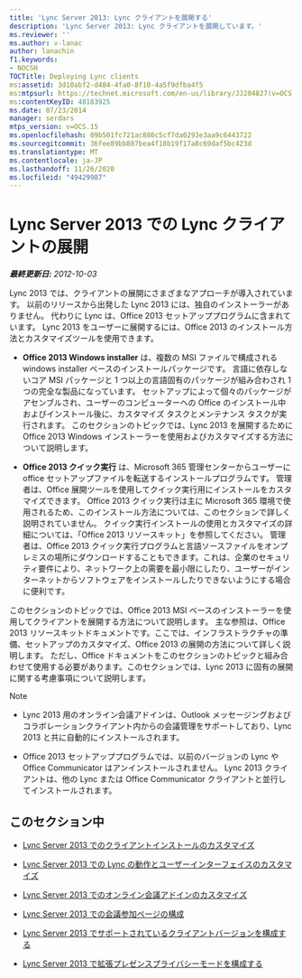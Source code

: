 ```yaml
---
title: 'Lync Server 2013: Lync クライアントを展開する'
description: 'Lync Server 2013: Lync クライアントを展開しています。'
ms.reviewer: ''
ms.author: v-lanac
author: lanachin
f1.keywords:
- NOCSH
TOCTitle: Deploying Lync clients
ms:assetid: 3d10abf2-d484-4fa0-8f10-4a5f9dfba4f5
ms:mtpsurl: https://technet.microsoft.com/en-us/library/JJ204827(v=OCS.15)
ms:contentKeyID: 48183925
ms.date: 07/23/2014
manager: serdars
mtps_version: v=OCS.15
ms.openlocfilehash: 09b501fc721ac880c5cf7da0293e3aa9c6443722
ms.sourcegitcommit: 36fee89bb887bea4f18b19f17a8c69daf5bc423d
ms.translationtype: MT
ms.contentlocale: ja-JP
ms.lasthandoff: 11/26/2020
ms.locfileid: "49429987"
---
```

# <a name="deploying-lync-clients-in-lync-server-2013"></a>Lync Server 2013 での Lync クライアントの展開

<div data-xmlns="http://www.w3.org/1999/xhtml">

<div class="topic" data-xmlns="http://www.w3.org/1999/xhtml" data-msxsl="urn:schemas-microsoft-com:xslt" data-cs="https://msdn.microsoft.com/">

<div data-asp="https://msdn2.microsoft.com/asp">



</div>

<div id="mainSection">

<div id="mainBody">

<span> </span>

_**最終更新日:** 2012-10-03_

Lync 2013 では、クライアントの展開にさまざまなアプローチが導入されています。 以前のリリースから出発した Lync 2013 には、独自のインストーラーがありません。 代わりに Lync は、Office 2013 セットアッププログラムに含まれています。 Lync 2013 をユーザーに展開するには、Office 2013 のインストール方法とカスタマイズツールを使用できます。

  - **Office 2013 Windows installer** は、複数の MSI ファイルで構成される windows installer ベースのインストールパッケージです。 言語に依存しないコア MSI パッケージと 1 つ以上の言語固有のパッケージが組み合わされ 1 つの完全な製品になっています。 セットアップによって個々のパッケージがアセンブルされ、ユーザーのコンピューターへの Office のインストール中およびインストール後に、カスタマイズ タスクとメンテナンス タスクが実行されます。 このセクションのトピックでは、Lync 2013 を展開するために Office 2013 Windows インストーラーを使用およびカスタマイズする方法について説明します。

  - **Office 2013 クイック実行** は、Microsoft 365 管理センターからユーザーに office セットアップファイルを転送するインストールプログラムです。 管理者は、Office 展開ツールを使用してクイック実行用にインストールをカスタマイズできます。 Office 2013 クイック実行は主に Microsoft 365 環境で使用されるため、このインストール方法については、このセクションで詳しく説明されていません。 クイック実行インストールの使用とカスタマイズの詳細については、「Office 2013 リソースキット」を参照してください。 管理者は、Office 2013 クイック実行プログラムと言語ソースファイルをオンプレミスの場所にダウンロードすることもできます。これは、企業のセキュリティ要件により、ネットワーク上の需要を最小限にしたり、ユーザーがインターネットからソフトウェアをインストールしたりできないようにする場合に便利です。

このセクションのトピックでは、Office 2013 MSI ベースのインストーラーを使用してクライアントを展開する方法について説明します。 主な参照は、Office 2013 リソースキットドキュメントです。ここでは、インフラストラクチャの準備、セットアップのカスタマイズ、Office 2013 の展開の方法について詳しく説明します。 ただし、Office ドキュメントをこのセクションのトピックと組み合わせて使用する必要があります。このセクションでは、Lync 2013 に固有の展開に関する考慮事項について説明します。

<div>


> [!NOTE]  
> <UL>
> <LI>
> <P>Lync 2013 用のオンライン会議アドインは、Outlook メッセージングおよびコラボレーションクライアント内からの会議管理をサポートしており、Lync 2013 と共に自動的にインストールされます。</P>
> <LI>
> <P>Office 2013 セットアッププログラムでは、以前のバージョンの Lync や Office Communicator はアンインストールされません。 Lync 2013 クライアントは、他の Lync または Office Communicator クライアントと並行してインストールされます。</P></LI></UL>



</div>

<div>

## <a name="in-this-section"></a>このセクション中

  - [Lync Server 2013 でのクライアントインストールのカスタマイズ](lync-server-2013-customizing-client-installation.md)

  - [Lync Server 2013 での Lync の動作とユーザーインターフェイスのカスタマイズ](lync-server-2013-customizing-lync-behavior-and-the-user-interface.md)

  - [Lync Server 2013 でのオンライン会議アドインのカスタマイズ](lync-server-2013-customizing-the-online-meeting-add-in.md)

  - [Lync Server 2013 での会議参加ページの構成](lync-server-2013-configuring-the-meeting-join-page.md)

  - [Lync Server 2013 でサポートされているクライアントバージョンを構成する](lync-server-2013-configuring-supported-client-versions.md)

  - [Lync Server 2013 で拡張プレゼンスプライバシーモードを構成する](lync-server-2013-configuring-enhanced-presence-privacy-mode.md)

</div>

</div>

<span> </span>

</div>

</div>

</div>


